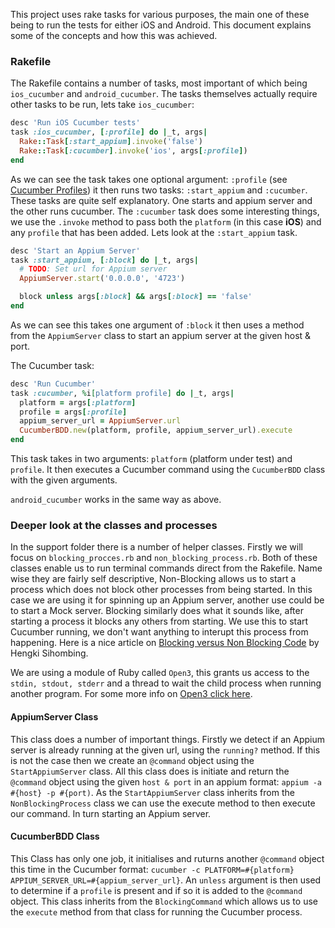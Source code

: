 This project uses rake tasks for various purposes, the main one of these being to run the tests for either iOS and Android. This document explains some of the concepts and how this was achieved.

### Rakefile

The Rakefile contains a number of tasks, most important of which being `ios_cucumber` and `android_cucumber`. The tasks themselves actually require other tasks to be run, lets take `ios_cucumber`:
```ruby
desc 'Run iOS Cucumber tests'
task :ios_cucumber, [:profile] do |_t, args|
  Rake::Task[:start_appium].invoke('false')
  Rake::Task[:cucumber].invoke('ios', args[:profile])
end
```
As we can see the task takes one optional argument: `:profile` (see [Cucumber Profiles](https://github.com/cucumber/cucumber/wiki/cucumber.yml)) it then runs two tasks: `:start_appium` and `:cucumber`. These tasks are quite self explanatory. One starts and appium server and the other runs cucumber. The `:cucumber` task does some interesting things, we use the `.invoke` method to pass both the `platform` (in this case **iOS**) and any `profile` that has been added. Lets look at the `:start_appium` task.

```ruby
desc 'Start an Appium Server'
task :start_appium, [:block] do |_t, args|
  # TODO: Set url for Appium server
  AppiumServer.start('0.0.0.0', '4723')

  block unless args[:block] && args[:block] == 'false'
end
```

As we can see this takes one argument of `:block` it then uses a method from the `AppiumServer` class to start an appium server at the given host & port.

The Cucumber task:
```ruby
desc 'Run Cucumber'
task :cucumber, %i[platform profile] do |_t, args|
  platform = args[:platform]
  profile = args[:profile]
  appium_server_url = AppiumServer.url
  CucumberBDD.new(platform, profile, appium_server_url).execute
end
```

This task takes in two arguments: `platform` (platform under test) and `profile`. It then executes a Cucumber command using the `CucumberBDD` class with the given arguments.

`android_cucumber` works in the same way as above.

### Deeper look at the classes and processes

In the support folder there is a number of helper classes. Firstly we will focus on `blocking_procces.rb` and `non_blocking_process.rb`. Both of these classes enable us to run terminal commands direct from the Rakefile. Name wise they are fairly self descriptive, Non-Blocking allows us to start a process which does not block other processes from being started. In this case we are using it for spinning up an Appium server, another use could be to start a Mock server. Blocking similarly does what it sounds like, after starting a process it blocks any others from starting. We use this to start Cucumber running, we don't want anything to interupt this process from happening. Here is a nice article on [Blocking versus Non Blocking Code](https://medium.com/@hengkiardo/blocking-versus-non-blocking-code-d3bde835062f) by Hengki Sihombing.

We are using a module of Ruby called `Open3`, this grants us access to the `stdin, stdout, stderr` and a thread to wait the child process when running another program. For some more info on [Open3 click here](https://ruby-doc.org/stdlib-1.9.3/libdoc/open3/rdoc/Open3.html#method-c-popen3).

#### AppiumServer Class

This class does a number of important things. Firstly we detect if an Appium server is already running at the given url, using the `running?` method. If this is not the case then we create an `@command` object using the `StartAppiumServer` class. All this class does is initiate and return the `@command` object using the given `host & port` in an appium format: `appium -a #{host} -p #{port)`. As the `StartAppiumServer` class inherits from the `NonBlockingProcess` class we can use the execute method to then execute our command. In turn starting an Appium server.

#### CucumberBDD Class

This Class has only one job, it initialises and ruturns another `@command` object this time in the Cucumber format:
`cucumber -c PLATFORM=#{platform} APPIUM_SERVER_URL=#{appium_server_url}`. An `unless` argument is then used to determine if a `profile` is present and if so it is added to the `@command` object. This class inherits from the `BlockingCommand` which allows us to use the `execute` method from that class for running the Cucumber process.
